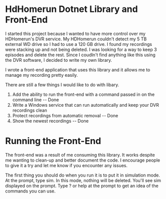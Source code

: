 # HdHomerun Dotnet Library and Front-End

I started this project because I wanted to have more control over my HDHomerun's DVR service. My HDHomerun couldn't detect my 5 TB external WD drive so I had to use a 120 GB drive.  I found my recordings were stacking up and not being deleted. I was looking for a way to keep 3 episodes and delete the rest. Since I coudln't find anything like this using the DVR software, I decided to write my own library.

I wrote a front-end application that uses this library and it allows me to manage my recording pretty easily.  

There are still a few things I would like to do with libary.

1. Add the ability to run the front-end with a command passed in on the command line -- Done
2. Write a Windows service that can run automatically and keep your DVR recordings clean
3. Protect recordings from automatic removal -- Done
4. Show the newest recordings -- Done

# Running the Front-End

The front-end was a result of me consuming this library.  It works despite me wanting to clean-up and better document the code.  I encourage people to give it a try and let me know if you encounter any issues.  

The first thing you should do when you run it is to put it in simulation mode.  At the prompt, type sim.  In this mode, nothing will be deleted.  You'll see sim displayed on the prompt.  Type ? or help at the prompt to get an idea of the commands you can use.

